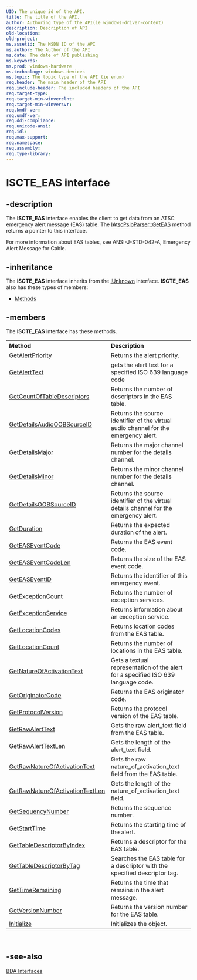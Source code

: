 ```yaml
---
UID: The unique id of the API.
title: The title of the API.
author: Authoring type of the API(ie windows-driver-content)
description: Description of API
old-location: 
old-project: 
ms.assetid: The MSDN ID of the API
ms.author: The Author of the API
ms.date: The date of API publishing
ms.keywords: 
ms.prod: windows-hardware
ms.technology: windows-devices
ms.topic: The topic type of the API (ie enum)
req.header: The main header of the API
req.include-header: The included headers of the API
req.target-type: 
req.target-min-winverclnt: 
req.target-min-winversvr: 
req.kmdf-ver: 
req.umdf-ver: 
req.ddi-compliance: 
req.unicode-ansi: 
req.idl: 
req.max-support: 
req.namespace: 
req.assembly: 
req.type-library: 
---
```


# ISCTE_EAS interface


## -description


The <b>ISCTE_EAS</b> interface enables the client to get data from an ATSC emergency alert message (EAS) table. The <a href="https://msdn.microsoft.com/e53b93e3-7269-45aa-8b19-75f78fb44c41">IAtscPsipParser::GetEAS</a> method returns a pointer to this interface.

For more information about EAS tables, see ANSI-J-STD-042-A, Emergency Alert Message for Cable.


## -inheritance

The <b xmlns:loc="http://microsoft.com/wdcml/l10n">ISCTE_EAS</b> interface inherits from the <a href="https://msdn.microsoft.com/33f1d79a-33fc-4ce5-a372-e08bda378332">IUnknown</a> interface. <b>ISCTE_EAS</b> also has these types of members:
<ul>
<li><a href="https://docs.microsoft.com/">Methods</a></li>
</ul>

## -members

The <b>ISCTE_EAS</b> interface has these methods.
<table class="members" id="memberListMethods">
<tr>
<th align="left" width="37%">Method</th>
<th align="left" width="63%">Description</th>
</tr>
<tr data="declared;">
<td align="left" width="37%">
<a href="https://msdn.microsoft.com/3862ae19-972b-4822-8b52-5a868a2fc58d">GetAlertPriority</a>
</td>
<td align="left" width="63%">
Returns the alert priority.

</td>
</tr>
<tr data="declared;">
<td align="left" width="37%">
<a href="https://msdn.microsoft.com/4bef1a14-b0f6-40a0-bac0-1d6c00c120e5">GetAlertText</a>
</td>
<td align="left" width="63%">
gets the alert text for a specified ISO 639 language code

</td>
</tr>
<tr data="declared;">
<td align="left" width="37%">
<a href="https://msdn.microsoft.com/1d6cae55-233f-49e0-8ced-9dd21b0aa32b">GetCountOfTableDescriptors</a>
</td>
<td align="left" width="63%">
Returns the number of descriptors in the EAS table.

</td>
</tr>
<tr data="declared;">
<td align="left" width="37%">
<a href="https://msdn.microsoft.com/ab054225-e8e6-4f78-9010-15fc8e5ad15b">GetDetailsAudioOOBSourceID</a>
</td>
<td align="left" width="63%">
Returns the source identifier of the virtual audio channel for the emergency alert.

</td>
</tr>
<tr data="declared;">
<td align="left" width="37%">
<a href="https://msdn.microsoft.com/ecb6f06d-ccf5-44f3-ba36-b24176c3a20e">GetDetailsMajor</a>
</td>
<td align="left" width="63%">
Returns the major channel number for the details channel.

</td>
</tr>
<tr data="declared;">
<td align="left" width="37%">
<a href="https://msdn.microsoft.com/59d43d84-2120-4200-b1e7-4603c1693018">GetDetailsMinor</a>
</td>
<td align="left" width="63%">
Returns the minor channel number for the details channel.

</td>
</tr>
<tr data="declared;">
<td align="left" width="37%">
<a href="https://msdn.microsoft.com/50bf2acd-87e1-4b64-bf98-997603d56a0a">GetDetailsOOBSourceID</a>
</td>
<td align="left" width="63%">
Returns the source identifier of the virtual details channel for the emergency alert.

</td>
</tr>
<tr data="declared;">
<td align="left" width="37%">
<a href="https://msdn.microsoft.com/de644588-6247-44d2-9d19-53272af8529b">GetDuration</a>
</td>
<td align="left" width="63%">
Returns the expected duration of the alert.

</td>
</tr>
<tr data="declared;">
<td align="left" width="37%">
<a href="https://msdn.microsoft.com/9618fb6f-61f3-44cf-9605-b47a6a1e9be6">GetEASEventCode</a>
</td>
<td align="left" width="63%">
Returns the EAS event code.

</td>
</tr>
<tr data="declared;">
<td align="left" width="37%">
<a href="https://msdn.microsoft.com/d6e05cd0-d043-4f15-b25b-28402035943b">GetEASEventCodeLen</a>
</td>
<td align="left" width="63%">
Returns the size of the EAS event code.

</td>
</tr>
<tr data="declared;">
<td align="left" width="37%">
<a href="https://msdn.microsoft.com/d501fa7c-c1a8-42bc-af71-a966a7cba9f6">GetEASEventID</a>
</td>
<td align="left" width="63%">
Returns the identifier of this emergency event.

</td>
</tr>
<tr data="declared;">
<td align="left" width="37%">
<a href="https://msdn.microsoft.com/da98cf2f-a302-41d0-8226-18d6bb89be82">GetExceptionCount</a>
</td>
<td align="left" width="63%">
Returns the number of exception services.

</td>
</tr>
<tr data="declared;">
<td align="left" width="37%">
<a href="https://msdn.microsoft.com/b9431651-4f8f-40a0-abd8-b162e5ad09ae">GetExceptionService</a>
</td>
<td align="left" width="63%">
Returns information about an exception service.

</td>
</tr>
<tr data="declared;">
<td align="left" width="37%">
<a href="https://msdn.microsoft.com/31fa68d4-1719-4a93-bec9-6a7ba4f36c0b">GetLocationCodes</a>
</td>
<td align="left" width="63%">
Returns location codes from the EAS table.

</td>
</tr>
<tr data="declared;">
<td align="left" width="37%">
<a href="https://msdn.microsoft.com/f498ead0-246d-4741-a995-45a5cf63847e">GetLocationCount</a>
</td>
<td align="left" width="63%">
Returns the number of locations in the EAS table.

</td>
</tr>
<tr data="declared;">
<td align="left" width="37%">
<a href="https://msdn.microsoft.com/36cb57f1-b894-4c41-b555-db15f8dbe516">GetNatureOfActivationText</a>
</td>
<td align="left" width="63%">
Gets a textual representation of the alert for a specified ISO 639 language code.

</td>
</tr>
<tr data="declared;">
<td align="left" width="37%">
<a href="https://msdn.microsoft.com/a46f0922-9733-411a-8a03-59e1c98dbdd8">GetOriginatorCode</a>
</td>
<td align="left" width="63%">
Returns the EAS originator code.

</td>
</tr>
<tr data="declared;">
<td align="left" width="37%">
<a href="https://msdn.microsoft.com/80700a74-85d6-4269-9000-83e62f68aeb1">GetProtocolVersion</a>
</td>
<td align="left" width="63%">
Returns the protocol version of the EAS table.

</td>
</tr>
<tr data="declared;">
<td align="left" width="37%">
<a href="https://msdn.microsoft.com/e5ed18e8-e83e-4708-995b-99acd12427a7">GetRawAlertText</a>
</td>
<td align="left" width="63%">
Gets the raw alert_text field from the EAS table.

</td>
</tr>
<tr data="declared;">
<td align="left" width="37%">
<a href="https://msdn.microsoft.com/e85b1deb-6e93-4187-8a18-80740ce9e4c9">GetRawAlertTextLen</a>
</td>
<td align="left" width="63%">
Gets the length of the alert_text field.

</td>
</tr>
<tr data="declared;">
<td align="left" width="37%">
<a href="https://msdn.microsoft.com/11ada9ab-b55f-41c1-9d7d-1c856a17a3a9">GetRawNatureOfActivationText</a>
</td>
<td align="left" width="63%">
Gets the raw nature_of_activation_text field from the EAS table.

</td>
</tr>
<tr data="declared;">
<td align="left" width="37%">
<a href="https://msdn.microsoft.com/a7f93884-d8a9-449b-afc2-b2ccbd0d2492">GetRawNatureOfActivationTextLen</a>
</td>
<td align="left" width="63%">
Gets the length of the nature_of_activation_text field.

</td>
</tr>
<tr data="declared;">
<td align="left" width="37%">
<a href="https://msdn.microsoft.com/c7988bb1-0c89-4f6f-beda-cbfd04a9b128">GetSequencyNumber</a>
</td>
<td align="left" width="63%">
Returns the sequence number.

</td>
</tr>
<tr data="declared;">
<td align="left" width="37%">
<a href="https://msdn.microsoft.com/70847a50-67a1-49f1-a24f-ca5bb0309481">GetStartTime</a>
</td>
<td align="left" width="63%">
Returns the starting time of the alert.

</td>
</tr>
<tr data="declared;">
<td align="left" width="37%">
<a href="https://msdn.microsoft.com/24e02875-32ab-4844-bec3-8044b03b9843">GetTableDescriptorByIndex</a>
</td>
<td align="left" width="63%">
Returns a descriptor for the EAS table.

</td>
</tr>
<tr data="declared;">
<td align="left" width="37%">
<a href="https://msdn.microsoft.com/91e0aad8-31d9-44d1-9bda-7f0134f5457b">GetTableDescriptorByTag</a>
</td>
<td align="left" width="63%">
Searches the EAS table for a descriptor with the specified descriptor tag.

</td>
</tr>
<tr data="declared;">
<td align="left" width="37%">
<a href="https://msdn.microsoft.com/4d04408f-a1ff-41cf-8ab0-1f30e700b07b">GetTimeRemaining</a>
</td>
<td align="left" width="63%">
Returns the time that remains in the alert message.

</td>
</tr>
<tr data="declared;">
<td align="left" width="37%">
<a href="https://msdn.microsoft.com/b2108435-37ef-404c-b735-a5100acfa8a4">GetVersionNumber</a>
</td>
<td align="left" width="63%">
Returns the version number for the EAS table.

</td>
</tr>
<tr data="declared;">
<td align="left" width="37%">
<a href="https://msdn.microsoft.com/library/windows/hardware/ff550945">Initialize</a>
</td>
<td align="left" width="63%">
Initializes the object.

</td>
</tr>
</table> 


## -see-also




<a href="https://msdn.microsoft.com/07d18f73-e852-4c88-a2e2-e8f4198ca799">BDA Interfaces</a>
 

 

